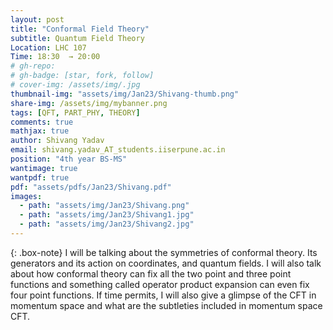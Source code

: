 ```yaml
---
layout: post
title: "Conformal Field Theory"
subtitle: Quantum Field Theory
Location: LHC 107
Time: 18:30  → 20:00
# gh-repo:
# gh-badge: [star, fork, follow]
# cover-img: /assets/img/.jpg
thumbnail-img: "assets/img/Jan23/Shivang-thumb.png"
share-img: /assets/img/mybanner.png
tags: [QFT, PART_PHY, THEORY]
comments: true
mathjax: true
author: Shivang Yadav
email: shivang.yadav_AT_students.iiserpune.ac.in
position: "4th year BS-MS"
wantimage: true
wantpdf: true
pdf: "assets/pdfs/Jan23/Shivang.pdf"
images:
  - path: "assets/img/Jan23/Shivang.png"
  - path: "assets/img/Jan23/Shivang1.jpg"
  - path: "assets/img/Jan23/Shivang2.jpg"
---
```

{: .box-note}
I will be talking about the symmetries of conformal theory. Its generators and its action on coordinates, and quantum fields. I will also talk about how conformal theory can fix all the two point and three point functions and something called operator product expansion can even fix four point functions. If time permits, I will also give a glimpse of the CFT in momentum space and what are the subtleties included in momentum space CFT.